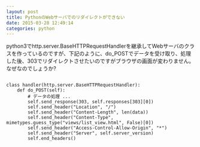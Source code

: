 ```yaml
---
layout: post
title: PythonのWebサーバでのリダイレクトができない
date: 2015-03-28 12:49:14
categories: python
---
```

<!-- {% raw %} -->
<p>python3でhttp.server.BaseHTTPRequestHandlerを継承してWebサーバのクラスを作っているのですが、下記のように、do_POSTでデータを受け取り、処理した後、303でリダイレクトさせたいのですがブラウザの画面が変わりません。なぜなのでしょうか?</p>

<pre>
<code>
class handler(http.server.BaseHTTPRequestHandler):
    def do_POST(self):
        # データの処理 ...
        self.send_response(303, self.responses[303][0])
        self.send_header("Location", "/")
        self.send_header("Content-Length", len(data))
        self.send_header("Content-Type", mimetypes.guess_type("views/list_view.html", False)[0])
        self.send_header("Access-Control-Allow-Origin", "*")
        self.send_header("Server", self.server_version)
        self.end_headers()

</code>
</pre>
<!-- {% endraw %} -->
